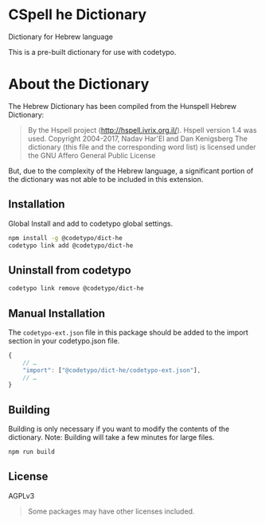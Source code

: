 # CSpell he Dictionary

Dictionary for Hebrew language

This is a pre-built dictionary for use with codetypo.

# About the Dictionary

The Hebrew Dictionary has been compiled from the Hunspell Hebrew Dictionary:

> By the Hspell project (http://hspell.ivrix.org.il/).
> Hspell version 1.4 was used.
> Copyright 2004-2017, Nadav Har'El and Dan Kenigsberg
> The dictionary (this file and the corresponding word list)
> is licensed under the GNU Affero General Public License

But, due to the complexity of the Hebrew language, a significant portion of the dictionary was not able to be
included in this extension.

<!--- codetypo:ignore hspell, Nadav Har'El, Dan Kenigsberg --->

## Installation

Global Install and add to codetypo global settings.

```sh
npm install -g @codetypo/dict-he
codetypo link add @codetypo/dict-he
```

## Uninstall from codetypo

```sh
codetypo link remove @codetypo/dict-he
```

## Manual Installation

The `codetypo-ext.json` file in this package should be added to the import section in your codetypo.json file.

```javascript
{
    // …
    "import": ["@codetypo/dict-he/codetypo-ext.json"],
    // …
}
```

## Building

Building is only necessary if you want to modify the contents of the dictionary. Note: Building will take a few minutes for large files.

```sh
npm run build
```

## License

AGPLv3

> Some packages may have other licenses included.
